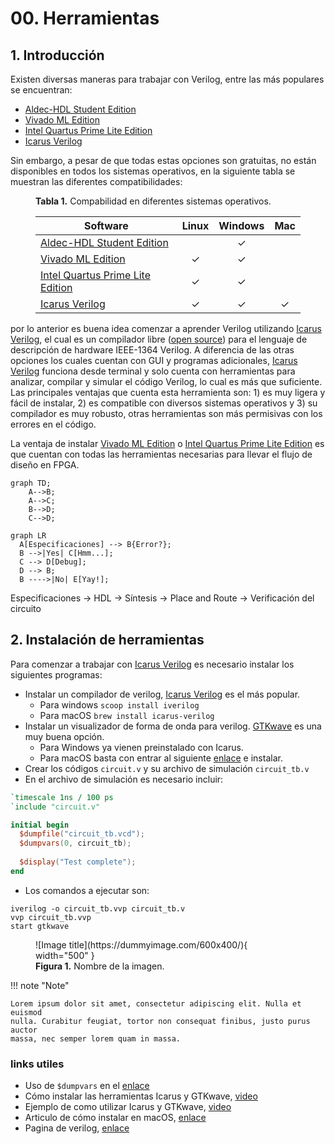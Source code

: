 # 00. Herramientas

## 1. Introducción

Existen diversas maneras para trabajar con Verilog, entre las más populares se encuentran:

- [Aldec-HDL Student Edition](https://www.aldec.com/en/products/fpga_simulation/active_hdl_student)
- [Vivado ML Edition](https://www.xilinx.com/products/design-tools/vivado/vivado-ml.html)
- [Intel Quartus Prime Lite Edition](https://www.intel.la/content/www/xl/es/products/details/fpga/development-tools/quartus-prime/resource.html)
- [Icarus Verilog](https://bleyer.org/icarus/)

Sin embargo, a pesar de que todas estas opciones son gratuitas, no están disponibles en todos los sistemas operativos, en la siguiente tabla se muestran las diferentes compatibilidades:


<figure markdown>

  <figcaption> <b>Tabla 1.</b> Compabilidad en diferentes sistemas operativos.</figcaption>

| Software                                                     | Linux | Windows | Mac  |
| ------------------------------------------------------------ | :---: | :-----: | :--: |
| [Aldec-HDL Student Edition](https://www.aldec.com/en/products/fpga_simulation/active_hdl_student) |       |    ✓    |      |
| [Vivado ML Edition](https://www.xilinx.com/products/design-tools/vivado/vivado-ml.html) |   ✓   |    ✓    |      |
| [Intel Quartus Prime Lite Edition](https://www.intel.la/content/www/xl/es/products/details/fpga/development-tools/quartus-prime/resource.html) |   ✓   |    ✓    |      |
| [Icarus Verilog](https://bleyer.org/icarus/)                         |   ✓   |    ✓    |  ✓   |

</figure>

por lo anterior es buena idea comenzar a aprender Verilog utilizando [Icarus Verilog](https://bleyer.org/icarus/), el cual es un compilador libre ([open source](https://www.redhat.com/en/topics/open-source/what-is-open-source)) para el lenguaje de descripción de hardware IEEE-1364 Verilog. A diferencia de las otras opciones los cuales cuentan con GUI y programas adicionales, [Icarus Verilog](https://bleyer.org/icarus/) funciona desde terminal y solo cuenta con herramientas para analizar, compilar y simular el código Verilog, lo cual es más que suficiente. Las principales ventajas que cuenta esta herramienta son: 1) es muy ligera y fácil de instalar, 2) es compatible con diversos sistemas operativos y 3) su compilador es muy robusto, otras herramientas son más permisivas con los errores en el código.

La ventaja de instalar [Vivado ML Edition](https://www.xilinx.com/products/design-tools/vivado/vivado-ml.html) o [Intel Quartus Prime Lite Edition](https://www.intel.la/content/www/xl/es/products/details/fpga/development-tools/quartus-prime/resource.html) es que cuentan con todas las herramientas necesarias para llevar el flujo de diseño en FPGA.

```mermaid
graph TD;
    A-->B;
    A-->C;
    B-->D;
    C-->D;
```

``` mermaid
graph LR
  A[Especificaciones] --> B{Error?};
  B -->|Yes| C[Hmm...];
  C --> D[Debug];
  D --> B;
  B ---->|No| E[Yay!];
```


Especificaciones -> HDL -> Síntesis -> Place and Route -> Verificación del circuito

## 2. Instalación de herramientas

Para comenzar a trabajar con [Icarus Verilog](https://bleyer.org/icarus/) es necesario instalar los siguientes programas:

- Instalar un compilador de verilog, [Icarus Verilog](https://bleyer.org/icarus/) es el más popular. 
	- Para windows  `scoop install iverilog`
	- Para macOS  `brew install icarus-verilog`
- Instalar un visualizador de forma de onda para verilog. [GTKwave](https://gtkwave.sourceforge.net/) es una muy buena opción.
	- Para Windows ya vienen preinstalado con Icarus.
	- Para macOS basta con entrar al siguiente [enlace](https://sourceforge.net/projects/gtkwave/files/latest/download) e instalar.
- Crear los códigos  `circuit.v` y su archivo de simulación `circuit_tb.v`
- En el archivo de simulación es necesario incluir:
```verilog
`timescale 1ns / 100 ps
`include "circuit.v"

initial begin
  $dumpfile("circuit_tb.vcd");
  $dumpvars(0, circuit_tb);
  
  $display("Test complete");
end
```
- Los comandos a ejecutar son:
```plain
iverilog -o circuit_tb.vvp circuit_tb.v
vvp circuit_tb.vvp
start gtkwave
```


<figure markdown>
  ![Image title](https://dummyimage.com/600x400/){ width="500" }
  <figcaption><b>Figura 1.</b> Nombre de la imagen.</figcaption>
</figure>






!!! note "Note"

    Lorem ipsum dolor sit amet, consectetur adipiscing elit. Nulla et euismod
    nulla. Curabitur feugiat, tortor non consequat finibus, justo purus auctor
    massa, nec semper lorem quam in massa.


### links utiles

- Uso de `$dumpvars` en el [enlace](https://www.referencedesigner.com/tutorials/verilog/verilog_62.php#:~:text=The%20simplest%20way%20to%20use%20it%20is%20without%20any%20argument.&text=%24dumpvars(0%2C%20toptestbench_module),instantiated%20by%20this%20top%20module.)
- Cómo instalar las herramientas Icarus y GTKwave, [video](https://www.youtube.com/watch?v=3Xm6fgKAO94&list=PLTFN8e-Y3kpEhLKNox-tRNJ9eNFxZopA.0)
- Ejemplo de como utilizar Icarus y GTKwave, [video](https://www.youtube.com/watch?v=-EKjm7G4HcI)
- Articulo de cómo instalar en macOS, [enlace](https://saiankit.medium.com/how-to-simulate-verilog-models-on-macos-5a6f821b2c4f)
- Pagina de verilog, [enlace](https://www.verilog.com/)